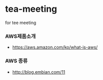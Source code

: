 # tea-meeting
for tee meeting
### AWS제품소개
* https://aws.amazon.com/ko/what-is-aws/

### AWS 종류 
* http://blog.embian.com/11
